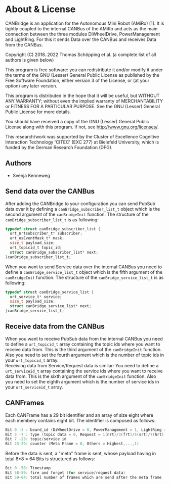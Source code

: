 About & License
===============

CANBridge is an application for the Autonomous
Mini Robot (AMiRo) [1]. It is tightly coupled to the internal CANBus of the AMiRo and acts as the main connection between the three modules DiWheelDrive, PowerManagement and LightRing. For this it sends Data over the CANBus and receives Data from the CANBus. 

Copyright (C) 2018..2022 Thomas Schöpping et al. (a complete list of all authors
is given below)

This program is free software: you can redistribute it and/or modify it under
the terms of the GNU (Lesser) General Public License as published by the Free Software
Foundation, either version 3 of the License, or (at your option) any later
version.

This program is distributed in the hope that it will be useful, but WITHOUT ANY
WARRANTY; without even the implied warranty of MERCHANTABILITY or FITNESS FOR A
PARTICULAR PURPOSE. See the GNU (Lesser) General Public License for more details.

You should have received a copy of the GNU (Lesser) General Public License along with
this program. If not, see <http://www.gnu.org/licenses/>.

This research/work was supported by the Cluster of Excellence Cognitive
Interaction Technology 'CITEC' (EXC 277) at Bielefeld University, which is
funded by the German Research Foundation (DFG).


Authors
-------

- Svenja Kenneweg


Send data over the CANBus
-------

After adding the CANBridge to your configuration you can send PubSub data over it by defining a `canBridge_subscriber_list_t` object which is the second argument of the `canBridgeInit` function. The structure of the `canBridge_subscriber_list_t` is as following: 
```c
typedef struct canBridge_subscriber_list {
  urt_nrtsubscriber_t* subscriber;
  urt_osEventMask_t* mask;
  size_t payload_size;
  urt_topicid_t topic_id;
  struct canBridge_subscriber_list* next;
}canBridge_subscriber_list_t;
```

When you want to send Service data over the internal CANBus you need to define a `canBridge_service_list_t` object which is the fifth argument of the `canBridgeInit` function. The structure of the `canBridge_service_list_t` is as following:

```c
typedef struct canBridge_service_list {
  urt_service_t* service;
  size_t payload_size;
  struct canBridge_service_list* next;
}canBridge_service_list_t;
```


Receive data from the CANBus
-------
When you want to receive PubSub data from the internal CANBus you need to define a `urt_topicid_t` array containing the topic ids where you want to receive data from. This is the third argument of the `canBridgeInit` function. Also you need to set the fourth argument which is the number of topic ids in your `urt_topicid_t` array. <br>
Receiving data from Service/Request data is similar: You need to define a `urt_serviceid_t` array containing the service ids where you want to receive data from. This is the sixth argument of the `canBridgeInit` function. Also you need to set the eighth argument which is the number of service ids in your `urt_serviceid_t` array.


CANFrames
-------
Each CANFrame has a 29 bit identifier and an array of size eight where each membery contains eight bit. The identifier is composed as follows:
```c
Bit 0 -3 : board_id (DiWheelDrive = 0, PowerManagement = 1, LightRing = 2, Unknown = 3)
Bit 3 -7 : type (topic data = 0, Request = 1(nrt)/3(frt)/5(srt)/7(hrt), Request Answer = 8)
Bit 7 -23: topic/service id 
Bit 23-29: counter (Meta Frame = 0, Others = Highest,...,1)
```
Before the data is sent, a "meta" frame is sent, whose payload having in total 8*8 = 64 Bits is structured as follows:
```c
Bit 0 -58: Timestamp 
Bit 58-59: fire and forget (for service/request data)
Bit 59-64: total number of frames which are send after the meta frame
```
